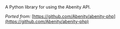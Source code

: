 A Python library for using the Abenity API.

*Ported from:* [https://github.com/Abenity/abenity-php](https://github.com/Abenity/abenity-php)